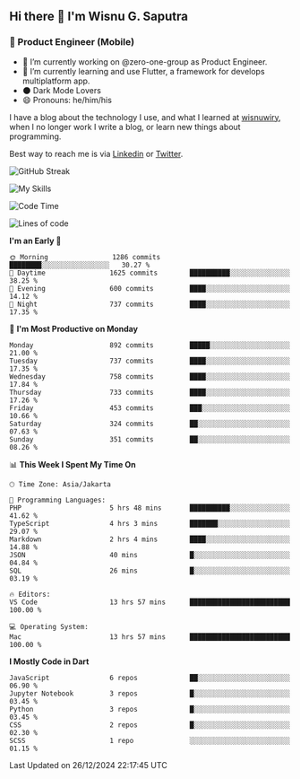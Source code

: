 ## Hi there 👋 I'm Wisnu G. Saputra

### :mobile_phone_off: Product Engineer (Mobile)

- 🔭 I’m currently working on @zero-one-group as Product Engineer.
- 🌱 I’m currently learning and use Flutter, a framework for develops multiplatform app.
- 🌑 Dark Mode Lovers
- 😄 Pronouns: he/him/his

I have a blog about the technology I use, and what I learned at [wisnuwiry](https://wisnuwiry.space/), when I no longer work I write a blog, or learn new things about programming.

Best way to reach me is via [Linkedin](https://www.linkedin.com/in/wisnu-saputra/) or [Twitter](https://twitter.com/wisnuwiry).

![GitHub Streak](https://streak-stats.demolab.com?user=wisnuwiry&theme=dark&hide_border=true)

![My Skills](https://skillicons.dev/icons?i=dart,flutter,kotlin,swift,go,js,css,neovim,git,linux&perline=5)

<!--START_SECTION:waka-->
![Code Time](http://img.shields.io/badge/Code%20Time-1%2C608%20hrs%2056%20mins-blue)

![Lines of code](https://img.shields.io/badge/From%20Hello%20World%20I%27ve%20Written-6.1%20million%20lines%20of%20code-blue)

**I'm an Early 🐤** 

```text
🌞 Morning                1286 commits        ████████░░░░░░░░░░░░░░░░░   30.27 % 
🌆 Daytime                1625 commits        ██████████░░░░░░░░░░░░░░░   38.25 % 
🌃 Evening                600 commits         ████░░░░░░░░░░░░░░░░░░░░░   14.12 % 
🌙 Night                  737 commits         ████░░░░░░░░░░░░░░░░░░░░░   17.35 % 
```
📅 **I'm Most Productive on Monday** 

```text
Monday                   892 commits         █████░░░░░░░░░░░░░░░░░░░░   21.00 % 
Tuesday                  737 commits         ████░░░░░░░░░░░░░░░░░░░░░   17.35 % 
Wednesday                758 commits         ████░░░░░░░░░░░░░░░░░░░░░   17.84 % 
Thursday                 733 commits         ████░░░░░░░░░░░░░░░░░░░░░   17.26 % 
Friday                   453 commits         ███░░░░░░░░░░░░░░░░░░░░░░   10.66 % 
Saturday                 324 commits         ██░░░░░░░░░░░░░░░░░░░░░░░   07.63 % 
Sunday                   351 commits         ██░░░░░░░░░░░░░░░░░░░░░░░   08.26 % 
```


📊 **This Week I Spent My Time On** 

```text
🕑︎ Time Zone: Asia/Jakarta

💬 Programming Languages: 
PHP                      5 hrs 48 mins       ██████████░░░░░░░░░░░░░░░   41.62 % 
TypeScript               4 hrs 3 mins        ███████░░░░░░░░░░░░░░░░░░   29.07 % 
Markdown                 2 hrs 4 mins        ████░░░░░░░░░░░░░░░░░░░░░   14.88 % 
JSON                     40 mins             █░░░░░░░░░░░░░░░░░░░░░░░░   04.84 % 
SQL                      26 mins             █░░░░░░░░░░░░░░░░░░░░░░░░   03.19 % 

🔥 Editors: 
VS Code                  13 hrs 57 mins      █████████████████████████   100.00 % 

💻 Operating System: 
Mac                      13 hrs 57 mins      █████████████████████████   100.00 % 
```

**I Mostly Code in Dart** 

```text
JavaScript               6 repos             ██░░░░░░░░░░░░░░░░░░░░░░░   06.90 % 
Jupyter Notebook         3 repos             █░░░░░░░░░░░░░░░░░░░░░░░░   03.45 % 
Python                   3 repos             █░░░░░░░░░░░░░░░░░░░░░░░░   03.45 % 
CSS                      2 repos             █░░░░░░░░░░░░░░░░░░░░░░░░   02.30 % 
SCSS                     1 repo              ░░░░░░░░░░░░░░░░░░░░░░░░░   01.15 % 
```




 Last Updated on 26/12/2024 22:17:45 UTC
<!--END_SECTION:waka-->
